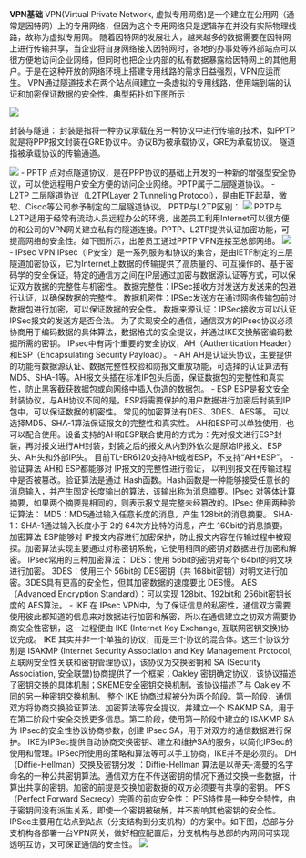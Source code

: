 **VPN基础**
VPN(Virtual Private Network, 虚拟专用网络)是一个建立在公用网（通常是因特网）上的专用网络，但因为这个专用网络只是逻辑存在并没有实际物理线路，故称为虚拟专用网。
       随着因特网的发展壮大，越来越多的数据需要在因特网上进行传输共享，当企业将自身网络接入因特网时，各地的办事处等外部站点可以很方便地访问企业网络，但同时也把企业内部的私有数据暴露给因特网上的其他用户。于是在这种开放的网络环境上搭建专用线路的需求日益强烈，VPN应运而生。
    VPN通过隧道技术在两个站点间建立一条虚拟的专用线路，使用端到端的认证和加密保证数据的安全性。典型拓扑如下图所示：
     
<img src="http://oltn18dzj.bkt.clouddn.com/201011411926606.jpg">

封装与隧道：
      封装是指将一种协议承载在另一种协议中进行传输的技术，如PPTP就是将PPP报文封装在GRE协议中。协议B为被承载协议，GRE为承载协议。
隧道指被承载协议的传输通道。

<img src="http://oltn18dzj.bkt.clouddn.com/201011411944901.jpg">
- PPTP
      点对点隧道协议，是在PPP协议的基础上开发的一种新的增强型安全协议，可以使远程用户安全方便的访问企业网络。PPTP属于二层隧道协议。
- L2TP
      二层隧道协议（L2TP(Layer 2 Tunneling Protocol），是由IETF起草，微软、Cisco等公司参予制定的二层隧道协议。
PPTP与L2TP区别：
<img src="http://oltn18dzj.bkt.clouddn.com/201011411106487.jpg">
    PPTP与L2TP适用于经常有流动人员远程办公的环境，出差员工利用Internet可以很方便的和公司的VPN网关建立私有的隧道连接。PPTP、L2TP提供认证加密功能，可提高网络的安全性。如下图所示，出差员工通过PPTP VPN连接至总部网络。
<img src="http://oltn18dzj.bkt.clouddn.com/2010114111032543.jpg">
- IPsec VPN
      IPsec（IP安全）是一系列服务和协议的集合，是由IETF制定的三层隧道加密协议，它为Internet上数据的传输提供了高质量的、可互操作的、基于密码学的安全保证。特定的通信方之间在IP层通过加密与数据源认证等方式，可以保证双方数据的完整性与机密性。
数据完整性：IPSec接收方对发送方发送来的包进行认证，以确保数据的完整性。
数据机密性：IPSec发送方在通过网络传输包前对数据包进行加密，可以保证数据的安全性。
数据来源认证：IPSec接收方可以认证IPSec报文的发送方是否合法。
为了实现安全的通信，通信双方的IPsec协议必须协商用于编码数据的具体算法，数据格式的安全提议，并通过IKE交换解密编码数据所需的密钥。
IPsec中有两个重要的安全协议，AH（Authentication Header）和ESP（Encapsulating Security Payload）。
- AH
     AH是认证头协议，主要提供的功能有数据源认证、数据完整性校验和防报文重放功能，可选择的认证算法有MD5、SHA-1等。AH报文头插在标准IP包头后面，保证数据包的完整性和真实性，防止黑客截获数据包或向网络中插入伪造的数据包。
- ESP
     ESP是报文安全封装协议，与AH协议不同的是，ESP将需要保护的用户数据进行加密后封装到IP包中，可以保证数据的机密性。
常见的加密算法有DES、3DES、AES等。
可以选择MD5、SHA-1算法保证报文的完整性和真实性。
AH和ESP可以单独使用，也可以配合使用。设备支持的AH和ESP联合使用的方式为：先对报文进行ESP封装，再对报文进行AH封装，封装之后的报文从内到外依次是原始IP报文、ESP头、AH头和外部IP头。
目前TL-ER6120支持AH或者ESP，不支持“AH+ESP”。
- 验证算法
AH和 ESP都能够对 IP报文的完整性进行验证， 以判别报文在传输过程中是否被篡改。验证算法是通过 Hash函数。Hash函数是一种能够接受任意长的消息输入，并产生固定长度输出的算法，该输出称为消息摘要。IPsec 对等体计算摘要，如果两个摘要是相同的，则表示报文是完整未经篡改的。IPsec 使用两种验证算法：
MD5：MD5通过输入任意长度的消息，产生 128bit的消息摘要。
SHA-1：SHA-1通过输入长度小于 2的 64次方比特的消息，产生 160bit的消息摘要。
- 加密算法
ESP能够对 IP报文内容进行加密保护，防止报文内容在传输过程中被窥探。加密算法实现主要通过对称密钥系统，它使用相同的密钥对数据进行加密和解密。
IPsec常用的三种加密算法：
DES：使用 56bit的密钥对每个 64bit的明文块进行加密。
3DES：使用三个 56bit的 DES密钥（共 168bit密钥）对明文进行加密。3DES具有更高的安全性，但其加密数据的速度要比 DES慢。
AES（Advanced Encryption Standard）：可以实现 128bit、192bit和 256bit密钥长度的 AES算法。
- IKE
在 IPsec VPN中，为了保证信息的私密性，通信双方需要使用彼此都知道的信息来对数据进行加密和解密，所以在通信建立之初双方需要协商安全性密钥，这一过程便由 IKE (Internet Key Exchange, 互联网密钥交换)协议完成。
IKE 其实并非一个单独的协议，而是三个协议的混合体。这三个协议分别是 ISAKMP (Internet Security Association and Key Management Protocol, 互联网安全性关联和密钥管理协议)，该协议为交换密钥和 SA (Security Association, 安全联盟)协商提供了一个框架；Oakley 密钥确定协议，该协议描述了密钥交换的具体机制；SKEME安全密钥交换机制，该协议描述了与 Oakley 不同的另一种密钥交换机制。
整个 IKE 协商过程被分为两个阶段。第一阶段，通信双方将协商交换验证算法、加密算法等安全提议，并建立一个 ISAKMP SA，用于在第二阶段中安全交换更多信息。第二阶段，使用第一阶段中建立的 ISAKMP SA 为 IPsec的安全性协议协商参数，创建 IPsec SA，用于对双方的通信数据进行保护。
IKE为IPSec提供自动协商交换密钥、建立和维护SA的服务，以简化IPSec的使用和管理。IPSec所使用的策略和算法等可以手工协商，IKE并不是必须的。
DH（Diffie-Hellman）交换及密钥分发 ：Diffie-Hellman 算法是以蒂夫-海曼的名字命名的一种公共密钥算法。通信双方在不传送密钥的情况下通过交换一些数据，计算出共享的密钥。加密的前提是交换加密数据的双方必须要有共享的密钥。
PFS（Perfect Forward Secrecy）完善的前向安全性： PFS特性是一种安全特性，由于密钥间没有派生关系，即使一个密钥被破解，并不影响其他密钥的安全性。
IPSec主要用在站点到站点（分支结构到分支机构）的方案中。如下图，总部与分支机构各部署一台VPN网关，做好相应配置后，分支机构与总部的内网间可实现透明互访，又可保证通信的安全性。
<img src="http://oltn18dzj.bkt.clouddn.com/2010114111056838.jpg">
